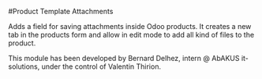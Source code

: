 #Product Template Attachments

Adds a field for saving attachments inside Odoo products.
It creates a new tab in the products form and allow in edit mode to add all kind of files to the product.

This module has been developed by Bernard Delhez, intern @ AbAKUS it-solutions, under the control of Valentin Thirion.
